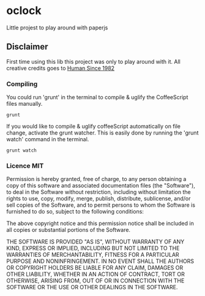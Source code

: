 # oclock
Little projest to play around with paperjs

## Disclaimer
First time using this lib this project was only to play around with it. All creative credits goes to [Human Since 1982](http://www.humanssince1982.com/a-million-times/) 

### Compiling
You could run 'grunt' in the terminal to compile & uglify the CoffeeScript files manually.

```
grunt
```

If you would like to compile & uglify coffeeScript automatically on file change, activate the grunt watcher. This is easily done by running the 'grunt watch' command in the terminal.

```
grunt watch
```
### Licence MIT

Permission is hereby granted, free of charge, to any person obtaining a copy
of this software and associated documentation files (the "Software"), to deal
in the Software without restriction, including without limitation the rights
to use, copy, modify, merge, publish, distribute, sublicense, and/or sell
copies of the Software, and to permit persons to whom the Software is
furnished to do so, subject to the following conditions:



The above copyright notice and this permission notice shall be included in
all copies or substantial portions of the Software.



THE SOFTWARE IS PROVIDED "AS IS", WITHOUT WARRANTY OF ANY KIND, EXPRESS OR
IMPLIED, INCLUDING BUT NOT LIMITED TO THE WARRANTIES OF MERCHANTABILITY,
FITNESS FOR A PARTICULAR PURPOSE AND NONINFRINGEMENT.  IN NO EVENT SHALL THE
AUTHORS OR COPYRIGHT HOLDERS BE LIABLE FOR ANY CLAIM, DAMAGES OR OTHER
LIABILITY, WHETHER IN AN ACTION OF CONTRACT, TORT OR OTHERWISE, ARISING FROM,
OUT OF OR IN CONNECTION WITH THE SOFTWARE OR THE USE OR OTHER DEALINGS IN
THE SOFTWARE.